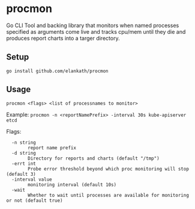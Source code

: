 # procmon
Go CLI Tool and backing library that monitors when named processes specified as arguments come live and tracks cpu/mem until they die and produces report charts into a targer directory.

## Setup

`go install github.com/elankath/procmon`


## Usage
`procmon <flags> <list of processnames to monitor>`

Example: `procmon -n <reportNamePrefix> -interval 30s kube-apiserver etcd`

Flags:
```  
  -n string
    	report name prefix
  -d string
        Directory for reports and charts (default "/tmp")
  -errt int
        Probe error threshold beyond which proc monitoring will stop (default 3)
  -interval value
        monitoring interval (default 10s)
  -wait
        Whether to wait until processes are available for monitoring or not (default true)
```

